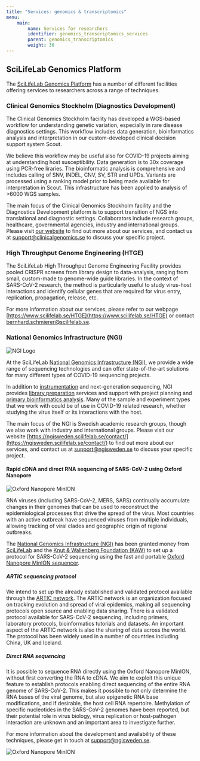 ```yaml
---
title: "Services: genomics & transcriptomics"
menu:
    main:
        name: Services for researchers
        identifier: genomics_transcriptomics_services
        parent: genomics_transcriptomics
        weight: 30
---
```


## SciLifeLab Genomics Platform

The [SciLifeLab Genomics Platform](https://www.scilifelab.se/infrastructure/?cat_13168) has a number of different facilities offering services to researchers across a range of techniques.

### Clinical Genomics Stockholm (Diagnostics Development)

The Clinical Genomics Stockholm facility has developed a WGS-based workflow for understanding genetic variation, especially in rare disease diagnostics settings. This workflow includes data generation, bioinformatics analysis and interpretation in our custom-developed clinical decision support system Scout.

We believe this workflow may be useful also for COVID-19 projects aiming at understanding host susceptibility. Data generation is to 30x coverage using PCR-free liraries. The bioinformatic analysis is comprehensive and includes calling of SNV, INDEL, CNV, SV, STR and UPDs. Variants are processed using a ranking model prior to being made available for interpretation in Scout. This infrastructure has been applied to analysis of >6000 WGS samples.

The main focus of the Clinical Genomics Stockholm facility and the Diagnostics Development platform is to support transition of NGS into translational and diagnostic settings. Collaborators include research groups, healthcare, governmental agencies, industry and international groups. Please visit [our website](https://www.scilifelab.se/facilities/clinical-genomics-stockholm/) to find out more about our services, and contact us at [support@clinicalgenomics.se](mailto:support@clinicalgenomics.se) to discuss your specific project.

### High Throughput Genome Engineering (HTGE)

The SciLifeLab High Throughput Genome Engineering Facility provides pooled CRISPR screens from library design to data-analysis, ranging from small, custom-made to genome-wide guide libraries.
In the context of SARS-CoV-2 research, the method is particularly useful to study virus-host interactions and identify cellular genes that are required for virus entry, replication, propagation, release, etc.

For more information about our services, please refer to our webpage [https://www.scilifelab.se/HTGE](https://www.scilifelab.se/HTGE) or contact [bernhard.schmierer@scilifelab.se](mailto:bernhard.schmierer@scilifelab.se).

### National Genomics Infrastructure (NGI)

![NGI Logo](/img/logos/ngi-logo.svg#floatright)

At the SciLifeLab [National Genomics Infrastructure (NGI)](https://ngisweden.scilifelab.se/),
we provide a wide range of sequencing technologies and can offer state-of-the-art solutions for
many different types of COVID-19 sequencing projects.

In addition to [instrumentation](https://ngisweden.scilifelab.se/technologies/)
and next-generation sequencing, NGI provides [library preparation](https://ngisweden.scilifelab.se/applications/)
services and support with project planning and [primary bioinformatics analysis](https://ngisweden.scilifelab.se/bioinformatics/).
Many of the sample and experiment types that we work with could be of use in COVID-19 related research,
whether studying the virus itself or its interactions with the host.

The main focus of the NGI is Swedish academic research groups, though we also work with industry and international groups.
Please visit our website [https://ngisweden.scilifelab.se/contact/](https://ngisweden.scilifelab.se/contact/)
to find out more about our services, and contact us at [support@ngisweden.se](mailto:support@ngisweden.se)
to discuss your specific project.

#### Rapid cDNA and direct RNA sequencing of SARS-CoV-2 using Oxford Nanopore

![Oxford Nanopore MinION](/img/MinION.jpg#floatrightbig)

RNA viruses (including SARS-CoV-2, MERS, SARS) continually accumulate changes in their genomes
that can be used to reconstruct the epidemiological processes that drive the spread of the virus.
Most countries with an active outbreak have sequenced viruses from multiple individuals, allowing
tracking of viral clades and geographic origin of regional outbreaks.

The [National Genomics Infrastructure (NGI)](https://ngisweden.scilifelab.se/) has been granted money from [SciLifeLab](https://www.scilifelab.se/covid-19) and the
[Knut & Wallenberg Foundation (KAW)](https://kaw.wallenberg.org/)
to set up a protocol for SARS-CoV-2 sequencing using the fast and portable
[Oxford Nanopore MinION sequencer](https://nanoporetech.com/products/minion).

##### ARTIC sequencing protocol

We intend to set up the already established and validated protocol available through the
[ARTIC network](https://artic.network/ncov-2019).
The ARTIC network is an organization focused on tracking evolution and spread of viral epidemics, making all sequencing protocols open source and enabling data sharing.
There is a validated protocol available for SARS-CoV-2 sequencing, including primers, laboratory protocols, bioinformatics tutorials and datasets.
An important aspect of the ARTIC network is also the sharing of data across the world.
The protocol has been widely used in a number of countries including China, UK and Iceland.

##### Direct RNA sequencing

It is possible to sequence RNA directly using the Oxford Nanopore MinION, without first converting the RNA to cDNA.
We aim to exploit this unique feature to establish protocols enabling direct sequencing of the entire
RNA genome of SARS-CoV-2.
This makes it possible to not only determine the RNA bases of the viral genome,
but also epigenetic RNA base modifications, and if desirable, the host cell RNA repertoire.
Methylation of specific nucleotides in the SARS-CoV-2 genomes have been reported,
but their potential role in virus biology, virus replication or host-pathogen interaction
are unknown and an important area to investigate further.

For more information about the development and availability of these techniques, please
get in touch  at [support@ngisweden.se](mailto:support@ngisweden.se).

![Oxford Nanopore MinION](/img/MinION-2.jpg)
